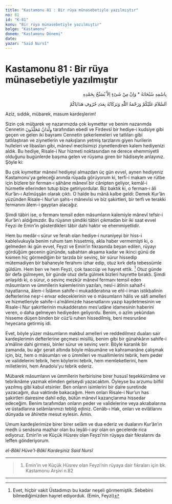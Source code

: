 ```yaml
---
title: "Kastamonu 81 : Bir rüya münasebetiyle yazılmıştır"
no: 81
id: "K-81"
konu: "Bir rüya münasebetiyle yazılmıştır"
bolge: "Kastamonu"
donem: "Kastamonu Dönemi"
date: 
yazar: "Said Nursî"
---
```


# Kastamonu 81 : Bir rüya münasebetiyle yazılmıştır

<p class="arabic" dir="rtl" title="Meal: “Subhân Allah’ın adıyla” * “Hiçbir şey yoktur ki O'nu hamd ile tesbih etmesin” [İsrâ 17:44]">بِاسْمِهِ سُبْحَانَهُ * وَاِنْ مِنْ شَىْءٍ اِلاَّ يُسَبِّحُ بِحَمْدِهِ</p>

<p class="arabic" dir="rtl" title="Meal: “Hediyelerinizin harfleri adedince Allah’ın selâmı, rahmeti ve bereketleri üzerinize olsun.”">اَلسَّلاَمُ عَلَيْكُمْ وَرَحْمَةُ اللّٰهِ وَبَرَكَاتُهُ بِعَدَدِ حُرُوفِ هَدَايَاكُمْ</p>

Aziz, sıddık, mübarek, masum kardeşlerim!

Sizin çok mübarek ve nazarımızda çok kıymettar ve benim nazarımda Cennetin <span class="arabic" dir="rtl" title="Meal: “Ebediyen yaşlanmayacak çocuklar.” Vâkıa Sûresi, 56:17; İnsan Sûresi, 76:19">وِلْدَانٌ مُخَلَّدُونَ</span> tarafından ebedî ve Firdevsî bir hediye-i kudsiye gibi geçen ve gelen iki bayramı Cennetin şekerlemeleri ve tatlıları gibi tatlılaştıran ve ziynetlerin ve nakışların yetmiş tarzlarını giyen hurilerin hulleleri ve libasları gibi, mânevî meclisimizi ziynetlendiren kalem hediyenizi aldık. Bu hediye, Risale-i Nur hizmeti noktasından ne derece ehemmiyetli olduğunu bugünlerde başıma gelen ve rüyama giren bir hâdiseyle anlayınız. Şöyle ki:

Bu çok kıymettar mânevî hediyeyi almazdan üç gün evvel, aynen hediyeniz Kastamonu’ya geleceği anında rüyada görüyorum ki, terfi-i makam ve rütbe için bizlere bir ferman-ı şâhâne mânevî bir cânipten geliyor, kemâl-i hürmetle ellerinden tutup bize getiriyordular. Biz baktık ki, o ferman-ı âli Kur’ân-ı Azîmüşşân olarak çıktı. O halde bu mânâ kalbe geldi: Demek Kur’ân yüzünden Risale-i Nur’un şahs-ı mânevîsi ve biz şakirtleri, bir terfi ve terakki fermanını âlem-i gayptan alacağız.

Şimdi tâbiri ise, o fermanı temsil eden mâsumların kalemiyle mânevî tefsir-i Kur’ân’ı aldığımızdır. Bu rüyanın şimdiki tâbiri çıkmadan bir iki saat evvel Feyzi ile Emin’in gösterdikleri tâbir dahi haktır ve ehemmiyetlidir.

Hem bu medâr-ı sürur ve ferah olan hediye-i nuraniyeyi bir hiss-i kablelvukuyla benim ruhum tam hissetmiş, akla haber vermemişti ki, o gelmeden iki gün evvel, Feyzi ve Emin’in fıkrasında beyan edilen, rüyayı gördüğüm gecenin gününde, sabahtan akşama kadar ve ikinci günü de kısmen hiç görmediğim bir tarzda bir sevinç, bir sürur hissedip mütemadiyen bir bahaneyle ferahımı izhar edip, otuz kırk defa tebessümle güldüm. Hem ben ve hem Feyzi, çok taaccüp ve hayret ettik. [^1] Otuz günde bir defa gülmeyen, bir günde otuz defa gülmek bizleri hayrette bıraktı. Şimdi anlaşıldı ki, o sürur, o sevinç mezkûr mânevî fermanı temsil eden mâsumların ve ümmîlerin kalemlerinin yazıları, nesl-i âtînin sahaif-i hayatlarına, âlem-i İslâmın sahife-i mukadderatına ve ehl-i iman istikbalinin defterlerine neşr-i envar edeceklerinin ve o mâsumların hâlis ve sâfi amelleri ve hizmetleriyle sahife-i a’mâlimizde hasenatlarını yazıp kaydetmesinin ve Risale-i Nur şakirtlerinin mukadderatını mes’udâne idamesinin haberini veren, o daha gelmeyen hediyeden geliyordu. Benim, o azîm yekûndan hisseme düşen binden bir cüz’ü ruhen hissedilmiş, beni mesrurâne heyecana getirmiş idi.

Evet, böyle yüzer mâsumların makbul amelleri ve reddedilmez duaları sair kardeşlerimin defterlerine geçmesi misillü, benim gibi bir günahkârın sahife-i a’mâline dahi girmesi, binler sürur ve sevinç verir. Böyle karanlık bir zamanda, bu ağır şerait altında böyle mâsumâne ve kahramanâne çalışmak için, biz, hem o mâsumları ve o ümmîleri ve muallimlerini tebrik, hem peder ve validelerini tebrik, hem köylerini tebrik, hem memleketlerini, hem milletlerini, hem Anadolu’yu tebrik ederiz.

Mübarek mâsumların ve ümmîlerin herbirisine birer hususî teşekkürnâme ve tebriknâme yazmak elimden gelseydi yazacaktım. Öyleyse bu arzumu bilfiil yazılmış gibi kabul etsinler. Ben onların isimlerini bir daire suretinde yazacağım, dua vaktinde bakacağım. Hem onları Risale-i Nur’un has şakirtleri dairesine dahil edip, bütün mânevî kazançlarıma hissedar edeceğim. Benim tarafımdan onların peder ve validelerine veya akrabalarına ve üstadlarına selâmlarımızı tebliğ ediniz. Cenâb-ı Hak, onları ve evlâtlarını dünyada ve âhirette mesut eylesin. Âmin.

Umum kardeşlerimize birer birer selâm ve dua ederiz ve dualarını Kur’ân’ın medh ü senâsına mazhar olan bu leyâli-i aşr olan on gecelerde rica ediyoruz. Emin’in ve Küçük Hüsrev olan Feyzi’nin rüyaya dair fıkralarını da leffen gönderiyorum.

*el-Bâkî Hüve’l-Bâkî*
*Kardeşiniz*
*Said Nursî*

***

> 1. Emin’in ve Küçük Hüsrev olan Feyzi’nin rüyaya dair fıkraları için bk. Kastamonu Arşivi n.82

***
[^1]: Evet, hiçbir vakit Üstadımızı bu kadar neşeli görmemiştik. Sebebini bilmediğimizden hayret ediyorduk. (Emin, Feyzi)
